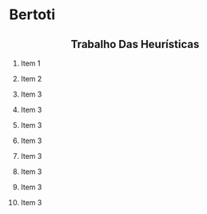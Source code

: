 # Bertoti

<h2 align="center">Trabalho Das Heurísticas</h2>

1. Item 1

2. Item 2

3. Item 3

4. Item 3

5. Item 3

6. Item 3

7. Item 3

8. Item 3

9. Item 3

10. Item 3